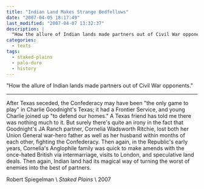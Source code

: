 ```yaml
---
title: "Indian Land Makes Strange Bedfellows"
date: "2007-04-05 18:17:49"
last_modified: "2007-04-07 13:32:37"
description: |
  "How the allure of Indian lands made partners out of Civil War opponents."
categories:
  - texts
tags:
  - staked-plains
  - palo-duro
  - history  
---
```

"How the allure of Indian lands made partners out of Civil War opponents."
***

After Texas seceded, the Confederacy may have been "the only game to play" in Charlie Goodnight's Texas; it had a Frontier Service, and young Charlie joined up "to defend our homes." A Texas friend has told me there was nothing much to it. But surely there's quite an irony in the fact that Goodnight's JA Ranch partner, Cornelia Wadsworth Ritchie, lost both her Union General war-hero father as well as her husband within months of each other, fighting the Confederacy. Then again, in the Republic's early years, Cornelia's Anglophile family was quick to make amends with the once-hated British via intermarriage, visits to London, and speculative land deals. Then again, Indian land had its magical way of turning the worst of enemies into the best of partners.  

Robert Spiegelman  \\
_Staked Plains_  \\
2007
